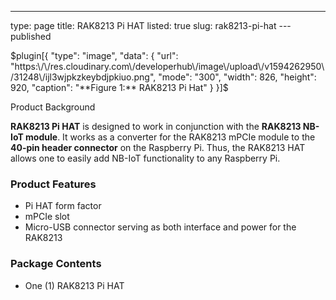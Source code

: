 ---
type: page
title: RAK8213 Pi HAT
listed: true
slug: rak8213-pi-hat
---published

$plugin[{
    "type": "image",
    "data": {
        "url": "https:\/\/res.cloudinary.com\/developerhub\/image\/upload\/v1594262950\/31248\/ijl3wjpkzkeybdjpkiuo.png",
        "mode": "300",
        "width": 826,
        "height": 920,
        "caption": "**Figure 1:** RAK8213 Pi Hat"
    }
}]$

Product Background

**RAK8213 Pi HAT** is designed to work in conjunction with the **RAK8213 NB-IoT module**. It works as a converter for the RAK8213 mPCIe module to the **40-pin header connector** on the Raspberry Pi. Thus, the RAK8213 HAT allows one to easily add NB-IoT functionality to any Raspberry Pi.

### Product Features

- Pi HAT form factor 
- mPCIe slot
- Micro-USB connector serving as both interface and power for the RAK8213

### Package Contents

- One (1) RAK8213 Pi HAT

